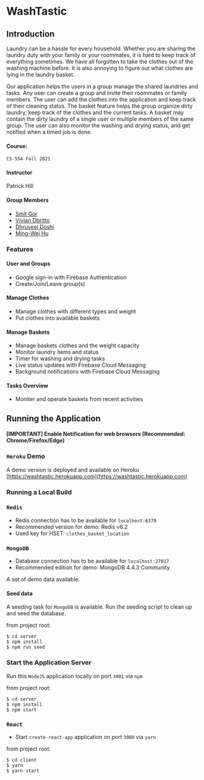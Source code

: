 # WashTastic
## Introduction


Laundry can be a hassle for every household. Whether you are sharing the laundry duty with your family or your roommates, it is hard to keep track of everything sometimes. We have all forgotten to take the clothes out of the washing machine before. It is also annoying to figure out what clothes are lying in the laundry basket.

Our application helps the users in a group manage the shared laundries and tasks. Any user can create a group and invite their roommates or family members. The user can add the clothes into the application and keep track of their cleaning status. The basket feature helps the group organize dirty laundry, keep track of the clothes and the current tasks. A basket may contain the dirty laundry of a single user or multiple members of the same group. The user can also monitor the washing and drying status, and get notified when a timed job is done.

#### Course:

`CS-554 Fall 2021`

#### Instructor

Patrick Hill
#### Group Members


- [Smit Gor](https://github.com/Smit36)
- [Vivian Dbritto](https://github.com/dbrittovivian)
- [Dhruveel Doshi](https://github.com/dhruveeldoshi)
- [Ming-Wei Hu](https://github.com/davidhu34)

### Features

#### User and Groups

- Google sign-in with Firebase Authentication
- Create/Join/Leave group(s)

#### Manage Clothes

- Manage clothes with different types and weight
- Put clothes into available baskets

#### Manage Baskets

- Manage baskets clothes and the weight capacity
- Monitor laundry items and status
- Timer for washing and drying tasks
- Live status updates with Firebase Cloud Messaging
- Background notifications with Firebase Cloud Messaging

#### Tasks Overview

- Moniter and operate baskets from recent activities

## Running the Application


#### [IMPORTANT] Enable Notification for web browsers (Recommended: Chrome/Firefox/Edge)
### `Heroku` Demo

A demo version is deployed and available on Heroku
[https://washtastic.herokuapp.com](https://washtastic.herokuapp.com)

### Running a Local Build

### `Redis`


- Redis connection has to be available for `localhost:6379`
- Recommended version for demo: Redis v6.2
- Used key for HSET: `clothes_basket_location`

### `MongoDB`

- Database connection has to be available for `localhost:27017`
- Recommended edition for demo: MongoDB 4.4.3 Community

A set of demo data available.
#### Seed data

A seeding task for `MongoDB` is available.
Run the seeding script to clean up and seed the database.

from project root:
```
$ cd server
$ npm install
$ npm run seed
```

### Start the Application Server

Run this `NodeJS` application locally on port `3001` via `npm`

from project root:
```
$ cd server
$ npm install
$ npm start
```

### `React`


- Start `create-react-app` application on port `3000` via `yarn`

from project root:
```
$ cd client
$ yarn
$ yarn start
```
